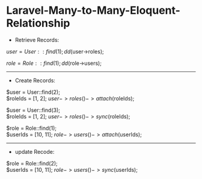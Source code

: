 # Laravel-Many-to-Many-Eloquent-Relationship

+ Retrieve Records:

$user = User::find(1);	
dd($user->roles);

$role = Role::find(1);	
dd($role->users);

---------------------------------------------

+ Create Records:

$user = User::find(2);	
$roleIds = [1, 2];
$user->roles()->attach($roleIds);

$user = User::find(3);	 
$roleIds = [1, 2];
$user->roles()->sync($roleIds);

$role = Role::find(1);	
$userIds = [10, 11];
$role->users()->attach($userIds);

---------------------------------------------

+ update Recode:

$role = Role::find(2);	
$userIds = [10, 11];
$role->users()->sync($userIds);

